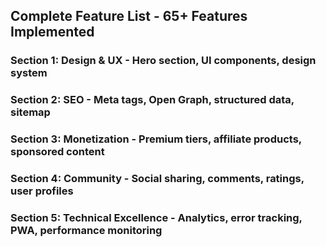 ## Complete Feature List - 65+ Features Implemented
### Section 1: Design & UX - Hero section, UI components, design system
### Section 2: SEO - Meta tags, Open Graph, structured data, sitemap
### Section 3: Monetization - Premium tiers, affiliate products, sponsored content
### Section 4: Community - Social sharing, comments, ratings, user profiles
### Section 5: Technical Excellence - Analytics, error tracking, PWA, performance monitoring
